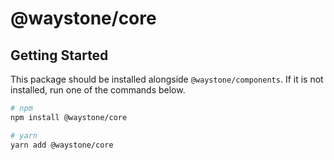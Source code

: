 # @waystone/core

## Getting Started

This package should be installed alongside `@waystone/components`. If it is not installed,
run one of the commands below.

```bash
# npm
npm install @waystone/core

# yarn
yarn add @waystone/core
```
